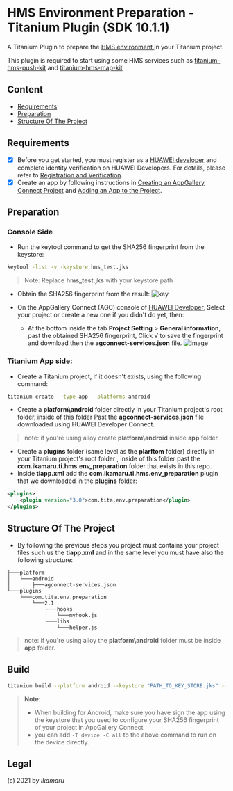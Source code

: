 # HMS Environment Preparation - Titanium Plugin (SDK 10.1.1)

A Titanium Plugin to prepare the [HMS environment ](https://developer.huawei.com/consumer/en/codelab/HMSPreparation/index.html) in your Titanium project.

This plugin is required to start using some HMS services such as [titanium-hms-push-kit](https://github.com/ikamaru/titanium-hms-push-kit) and [titanium-hms-map-kit](https://github.com/ikamaru/titanium-hms-map-kit)


## Content
* [Requirements](#requirements)
* [Preparation](#preparation)
* [Structure Of The Project](#structure-of-the-project)

## Requirements
- [x] Before you get started, you must register as a [HUAWEI developer](https://developer.huawei.com/consumer/en/) and complete identity verification on HUAWEI Developers. For details, please refer to [Registration and Verification](https://developer.huawei.com/consumer/en/doc/start/registration-and-verification-0000001053628148).
- [x] Create an app by following instructions in [Creating an AppGallery Connect Project](https://developer.huawei.com/consumer/en/doc/development/AppGallery-connect-Guides/agc-get-started#createproject) and [Adding an App to the Project](https://developer.huawei.com/consumer/en/doc/development/AppGallery-connect-Guides/agc-get-started#createapp).

## Preparation

### Console Side
- Run the keytool command to get the SHA256 fingerprint from the keystore: 
```bash
keytool -list -v -keystore hms_test.jks
```

>Note: Replace **hms_test.jks** with your keystore path
- Obtain the SHA256 fingerprint from the result:
![key](https://user-images.githubusercontent.com/61454003/101916607-7a38b700-3bc7-11eb-8ddb-c7746432dea8.png)

- On the AppGallery Connect (AGC) console of [HUAWEI Developer](https://developer.huawei.com/consumer/en/), Select your project or create a new one if you didn't do yet, then:
    -    At the bottom inside the tab **Project Setting** > **General information**, past the obtained SHA256 fingerprint, Click √ to save the fingerprint and download then the **agconnect-services.json** file.
![image](https://user-images.githubusercontent.com/61454003/101918101-3f378300-3bc9-11eb-9633-73beedb855b3.png)

### Titanium App side:
- Create a Titanium project, if it doesn't exists, using the following command:
```bash
titanium create --type app --platforms android
```
- Create a **platform\android** folder directly in your Titanium project's root folder, inside of this folder Past the **agconnect-services.json** file downloaded using HUAWEI Developer Connect.
>note: if you're using alloy create **platform\android** inside **app** folder.

- Create a **plugins** folder (same level as the **plarftom** folder) directly in your Titanium project's root folder , inside of this folder past the **com.ikamaru.ti.hms.env_preparation** folder that exists in this repo.
- Inside **tiapp.xml** add the **com.ikamaru.ti.hms.env_preparation** plugin that we downloaded in the **plugins** folder:
```xml
<plugins>
	<plugin version="3.0">com.tita.env.preparation</plugin>
</plugins>
```

## Structure Of The Project
- By following the previous steps you project must contains your project files such us the **tiapp.xml** and in the same level you must have also the following structure:
```
├───platform
│   └───android
│       ├───agconnect-services.json
└───plugins
    └───com.tita.env.preparation
        └───2.1
            ├───hooks
            │   └───myhook.js
            └───libs
                └───helper.js
```
>note: if you're using alloy the **platform\android** folder must be inside **app** folder.

## Build
```bash
titanium build --platform android --keystore "PATH_TO_KEY_STORE.jks" --key-password "KEY_PWS" --alias "ALIAS" --store-password "STORE_PWD" 
```
> **Note**: 
> - When building for Android, make sure you have sign the app using the keystore that you used to configure your SHA256 fingerprint of your project in AppGallery Connect 
> - you can add `-T device -C all` to the above command to run on the device directly. 


## Legal

(c) 2021 by *Ikamaru*
